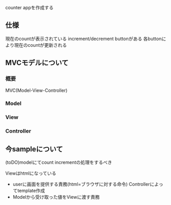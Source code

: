 counter appを作成する

## 仕様
現在のcountが表示されている
increment/decrement buttonがある
各buttonにより現在のcountが更新される


## MVCモデルについて

### 概要
MVC(Model-View-Controller)

### Model

### View

### Controller



## 今sampleについて

(toDO)modelにてcount incrementの処理をするべき

Viewはhtmlになっている
- userに画面を提供する責務(html=ブラウザに対する命令)
Controllerによってtemplate作成
- Modelから受け取った値をViewに渡す責務

